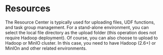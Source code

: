 # Resources
The Resource Center is typically used for uploading files, UDF functions, and task group management. For a stand-alone environment, you can select the local file directory as the upload folder (this operation does not require Hadoop deployment). Of course, you can also choose to upload to Hadoop or MinIO cluster. In this case, you need to have Hadoop (2.6+) or MinIOn and other related environments.
